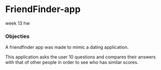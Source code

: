 # FriendFinder-app
week 13 hw

### Objecties

A friendfinder app was made to mimic a dating application.

This application asks the user 10 questions and compares their answers with that of other people in order to see who has similar scores. 


